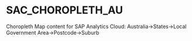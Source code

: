 # SAC_CHOROPLETH_AU
Choropleth Map content for SAP Analytics Cloud: Australia->States->Local Government Area->Postcode->Suburb
